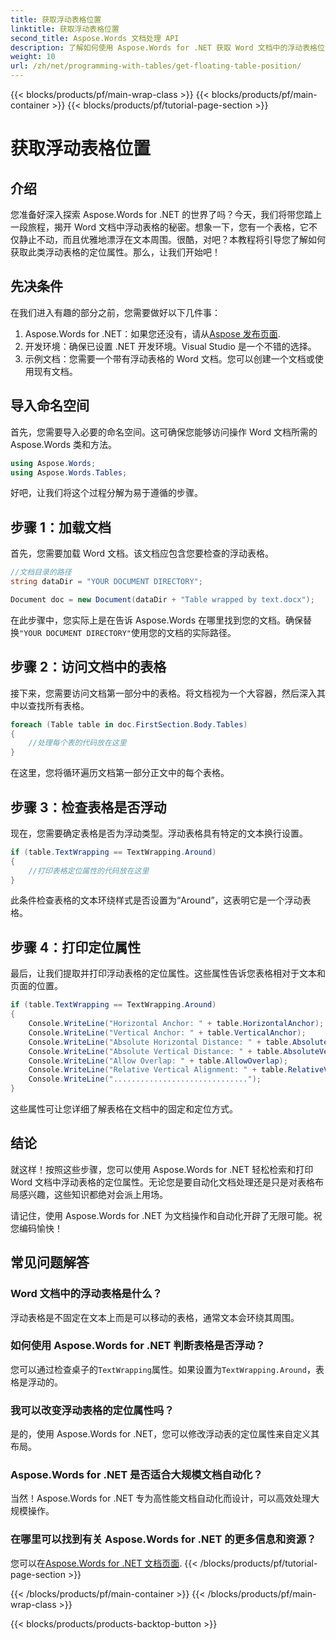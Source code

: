 ```yaml
---
title: 获取浮动表格位置
linktitle: 获取浮动表格位置
second_title: Aspose.Words 文档处理 API
description: 了解如何使用 Aspose.Words for .NET 获取 Word 文档中的浮动表格位置。这份详细的分步指南将引导您了解您需要了解的一切。
weight: 10
url: /zh/net/programming-with-tables/get-floating-table-position/
---
```


{{< blocks/products/pf/main-wrap-class >}}
{{< blocks/products/pf/main-container >}}
{{< blocks/products/pf/tutorial-page-section >}}

# 获取浮动表格位置

## 介绍

您准备好深入探索 Aspose.Words for .NET 的世界了吗？今天，我们将带您踏上一段旅程，揭开 Word 文档中浮动表格的秘密。想象一下，您有一个表格，它不仅静止不动，而且优雅地漂浮在文本周围。很酷，对吧？本教程将引导您了解如何获取此类浮动表格的定位属性。那么，让我们开始吧！

## 先决条件

在我们进入有趣的部分之前，您需要做好以下几件事：

1.  Aspose.Words for .NET：如果您还没有，请从[Aspose 发布页面](https://releases.aspose.com/words/net/).
2. 开发环境：确保已设置 .NET 开发环境。Visual Studio 是一个不错的选择。
3. 示例文档：您需要一个带有浮动表格的 Word 文档。您可以创建一个文档或使用现有文档。 

## 导入命名空间

首先，您需要导入必要的命名空间。这可确保您能够访问操作 Word 文档所需的 Aspose.Words 类和方法。

```csharp
using Aspose.Words;
using Aspose.Words.Tables;
```

好吧，让我们将这个过程分解为易于遵循的步骤。

## 步骤 1：加载文档

首先，您需要加载 Word 文档。该文档应包含您要检查的浮动表格。

```csharp
//文档目录的路径
string dataDir = "YOUR DOCUMENT DIRECTORY";

Document doc = new Document(dataDir + "Table wrapped by text.docx");
```

在此步骤中，您实际上是在告诉 Aspose.Words 在哪里找到您的文档。确保替换`"YOUR DOCUMENT DIRECTORY"`使用您的文档的实际路径。

## 步骤 2：访问文档中的表格

接下来，您需要访问文档第一部分中的表格。将文档视为一个大容器，然后深入其中以查找所有表格。

```csharp
foreach (Table table in doc.FirstSection.Body.Tables)
{
    //处理每个表的代码放在这里
}
```

在这里，您将循环遍历文档第一部分正文中的每个表格。

## 步骤 3：检查表格是否浮动

现在，您需要确定表格是否为浮动类型。浮动表格具有特定的文本换行设置。

```csharp
if (table.TextWrapping == TextWrapping.Around)
{
    //打印表格定位属性的代码放在这里
}
```

此条件检查表格的文本环绕样式是否设置为“Around”，这表明它是一个浮动表格。

## 步骤 4：打印定位属性

最后，让我们提取并打印浮动表格的定位属性。这些属性告诉您表格相对于文本和页面的位置。

```csharp
if (table.TextWrapping == TextWrapping.Around)
{
    Console.WriteLine("Horizontal Anchor: " + table.HorizontalAnchor);
    Console.WriteLine("Vertical Anchor: " + table.VerticalAnchor);
    Console.WriteLine("Absolute Horizontal Distance: " + table.AbsoluteHorizontalDistance);
    Console.WriteLine("Absolute Vertical Distance: " + table.AbsoluteVerticalDistance);
    Console.WriteLine("Allow Overlap: " + table.AllowOverlap);
    Console.WriteLine("Relative Vertical Alignment: " + table.RelativeVerticalAlignment);
    Console.WriteLine("..............................");
}
```

这些属性可让您详细了解表格在文档中的固定和定位方式。

## 结论

就这样！按照这些步骤，您可以使用 Aspose.Words for .NET 轻松检索和打印 Word 文档中浮动表格的定位属性。无论您是要自动化文档处理还是只是对表格布局感兴趣，这些知识都绝对会派上用场。

请记住，使用 Aspose.Words for .NET 为文档操作和自动化开辟了无限可能。祝您编码愉快！

## 常见问题解答

### Word 文档中的浮动表格是什么？
浮动表格是不固定在文本上而是可以移动的表格，通常文本会环绕其周围。

### 如何使用 Aspose.Words for .NET 判断表格是否浮动？
您可以通过检查桌子的`TextWrapping`属性。如果设置为`TextWrapping.Around`，表格是浮动的。

### 我可以改变浮动表格的定位属性吗？
是的，使用 Aspose.Words for .NET，您可以修改浮动表的定位属性来自定义其布局。

### Aspose.Words for .NET 是否适合大规模文档自动化？
当然！Aspose.Words for .NET 专为高性能文档自动化而设计，可以高效处理大规模操作。

### 在哪里可以找到有关 Aspose.Words for .NET 的更多信息和资源？
您可以在[Aspose.Words for .NET 文档页面](https://reference.aspose.com/words/net/).
{{< /blocks/products/pf/tutorial-page-section >}}

{{< /blocks/products/pf/main-container >}}
{{< /blocks/products/pf/main-wrap-class >}}

{{< blocks/products/products-backtop-button >}}
